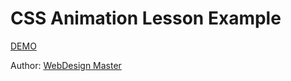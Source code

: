 <h1>CSS Animation Lesson Example</h1>
<p><a href="http://agragregra.github.io/demos/css-animation/" target="_blank">DEMO</a></p>
<p>Author: <a href="http://webdesign-master.ru" target="_blank">WebDesign Master</a></p>
